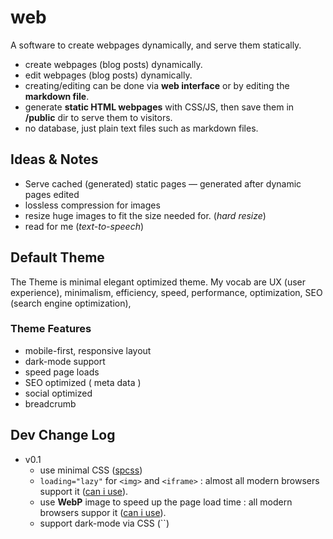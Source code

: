 # web
A software to create webpages dynamically, and serve them statically.

- create webpages (blog posts) dynamically.
- edit webpages (blog posts) dynamically.
- creating/editing can be done via __web interface__ or by editing the __markdown file__.
- generate __static HTML webpages__ with CSS/JS, then save them in __/public__ dir to serve them to visitors.
- no database, just plain text files such as markdown files.

## Ideas & Notes
- Serve cached (generated) static pages –– generated after dynamic pages edited
- lossless compression for images
- resize huge images to fit the size needed for. (_hard resize_)
- read for me (_text-to-speech_)

## Default Theme
The Theme is minimal elegant optimized theme. My vocab are UX (user experience), minimalism, efficiency, speed, performance, optimization, SEO (search engine optimization), 

### Theme Features
- mobile-first, responsive layout
- dark-mode support
- speed page loads
- SEO optimized ( meta data )
- social optimized
- breadcrumb

## Dev Change Log
- v0.1
  - use minimal CSS ([spcss](https://github.com/susam/spcss))
  - `loading="lazy"` for `<img>` and `<iframe>` : almost all modern browsers support it ([can i use](https://caniuse.com/#feat=loading-lazy-attr)).
  - use **WebP** image to speed up the page load time : all modern browsers suppor it ([can i use](https://caniuse.com/#feat=webp)).
  - support dark-mode via CSS (``)
